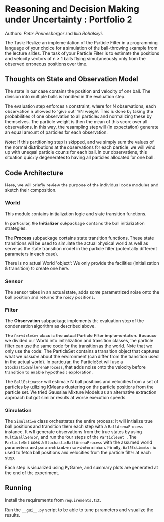 # Reasoning and Decision Making under Uncertainty : Portfolio 2
Authors: *Peter Preinesberger* and *Illia Rohalskyi*.

The Task:
Realize an implementation of the Particle Filter in a programming language of your choice for a
simulation of the ball-throwing example from the lecture slides. The task of your Particle Filter is
to estimate the positions and velocity vectors of n ≥ 1 balls flying simultaneously only from the
observed erroneous positions over time.

## Thoughts on State and Observation Model
The state in our case contains the position and velocity of one ball. The division into multiple balls is handled in the evaluation step.

The evaluation step enforces a constraint, where for N observations, each observation is allowed to 'give out' 1/N weight. This is done by taking the probabilities of one observation to all particles and normalizing these by themselves. The particle weight is then the mean of this score over all observations. In this way, the resampling step will (in expectation) generate an equal amount of particles for each observation.

*Note*: If this partitioning step is skipped, and we simply sum the values of the normal distributions at the observations for each
particle, we will wind up with unequal particle counts for each ball. In our observations, this situation quickly degenerates to
having all particles allocated for one ball. 

## Code Architecture
Here, we will briefly review the purpose of the individual code modules and sketch their composition.

### World
This module contains initialization logic and state transition functions. 

In particular, the **Initializer** subpackage contains the ball initialization strategies.

The **Process** subpackage contains state transition functions. These state transitions will be used to simulate the actual physical world as well as serve as the state transition model in the particle filter (potentially different parameters in each case).

There is no actual World 'object': We only provide the facilities (initialization & transition) to create one here. 

### Sensor
The sensor takes in an actual state, adds some parametrized noise onto the ball position and returns the noisy positions. 

### Filter
The **Observation** subpackage implements the evaluation step of the condensation algorithm as described above.

The ```ParticleSet``` class is the actual Particle Filter implementation. Because we divided our World into initialization and transition classes, the particle filter can use the same code for the transition as the world. Note that we only use the code: The ParticleSet contains a transition object that captures what we *assume* about the environment (can differ from the transition used in the actual world). In particular, the ParticleSet will use a ```StochasticBallArenaProcess```, that adds noise onto the velocity before transition to enable hypothesis exploration.

The ```BallEstimator``` will estimate N ball positions and velocities from a set of particles by utilizing KMeans clustering on the particle positions from the particle set. We tried Gaussian Mixture Models as an alternative extraction approach but got similar results at worse execution speeds.

### Simulation
The ```Simulation``` class orchestrates the entire process: It will initialize true ball positions and transition them each step with a ```BallArenaProcess``` instance. It will generate observations from the true states by using ```MultiBallSensor```, and run the four steps of the ```ParticleSet ```. The ```ParticleSet``` uses a ```StochasticBallArenaProcess``` with the assumed world parameters and parametrizable non-determinism. Finally, ```BallEstimator``` is used to fetch ball positions and velocities from the particle filter at each step.

Each step is visualized using PyGame, and summary plots are generated at the end of the experiment.

## Running
Install the requirements from `requirements.txt`.

Run the ```__gui__.py``` script to be able to tune parameters and visualize the results.
